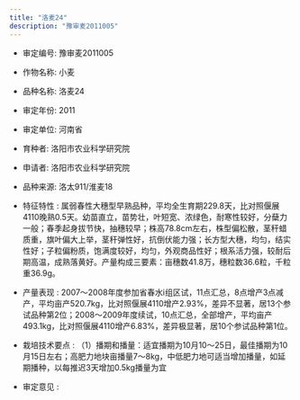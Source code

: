 ```yaml
---
title: "洛麦24"
description: "豫审麦2011005"
---
```

* 审定编号:  豫审麦2011005

*  作物名称:  小麦

*  品种名称:  洛麦24

*  审定年份:  2011

*  审定单位:  河南省

* 育种者:  洛阳市农业科学研究院

*  申请者:  洛阳市农业科学研究院

*  品种来源:  洛太911/淮麦18

*  特征特性 : 
属弱春性大穗型早熟品种，平均全生育期229.8天，比对照偃展4110晚熟0.5天。幼苗直立，苗势壮，叶短宽、浓绿色，耐寒性较好，分蘖力一般；春季起身拔节快，抽穗较早；株高78.8cm左右，株型偏松散，茎秆蜡质重，旗叶偏大上举，茎秆弹性好，抗倒伏能力强；长方型大穗，均匀，结实性好；子粒偏粉质，饱满度较好，均匀，外观商品性好；根系活力强，较耐后期高温，成熟落黄好。产量构成三要素：亩穗数41.8万，穗粒数36.6粒，千粒重36.9g。
 
*  产量表现 : 
2007～2008年度参加省春水ⅰ组区试，11点汇总，8点增产3点减产，平均亩产520.7kg，比对照偃展4110增产2.93%，差异不显著，居13个参试品种第2位；2008～2009年度续试，10点汇总，全部增产，平均亩产493.1kg，比对照偃展4110增产6.83%，差异极显著，居10个参试品种第1位。

*  栽培技术要点 : 
（1）播期和播量：适宜播期为10月10～25日，最佳播期为10月15日左右；高肥力地块亩播量7～8kg，中低肥力地可适当增加播量，如延期播种，以每推迟3天增加0.5kg播量为宜

*  审定意见 : 

